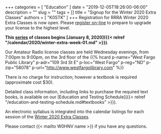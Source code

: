 +++
categories = [ "Education" ]
date = "2019-12-05T18:26:00-06:00"
description = ""
slug = ""
tags = []
title = "Signup for the Winter 2020 Extra Classes"
authors = [ "K0STK" ]
+++
Registration for RRRA Winter 2020 Extra Classes is now open.  Please
[register on-line](https://www.eventbrite.com/e/amateur-extra-license-course-tickets-84265842403)
to prepare to upgrade your license to the highest level.

**This [series](/dates/winter-2020-extra") of classes begins
[January 8, 2020]({{< relref "/calendar/2020/winter-extra-week-01.md" >}})**.
<!--more-->

Our Amateur Radio license classes are
held Wednesday evenings, from 7:00pm to 9:00pm, on the 3rd floor of the 
{{% hcard p-name="West Fargo Public Library" p-adr="109 3rd St E" p-loc="West Fargo" p-reg="ND" p-zip="58078" p-url="http://www.westfargolibrary.com" %}}

There is no charge for instruction; however a textbook is required
(approximate cost $30).

Detailed class information, including links to purchase the required
text books, is available on our
[Education and Testing Schedule]({{< relref "/education-and-testing-schedule.md#textbooks" >}}).

An electronic syllabus is integrated into the calendar listings for each
session of the [Winter 2020 Extra Classes](/dates/winter-2020-extra").

Please contact {{< mailto W0HNV name >}} if you have any questions.

